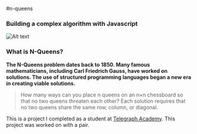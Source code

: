 #n-queens

### Building a complex algorithm with Javascript

![Alt text](https://upload.wikimedia.org/wikipedia/commons/1/1f/Eight-queens-animation.gif)

### What is N-Queens?

<strong> The N-Queens problem dates back to 1850. Many famous mathematicians, including Carl Friedrich Gauss, have worked on solutions. The use of structured programming languages began a new era in creating viable solutions.</strong>
>How many ways can you place n queens on an n×n chessboard so that no two queens threaten each other? Each solution requires that no two queens share the same row, column, or diagonal.



This is a project I completed as a student at [Telegraph Academy](http://telegraphacademy.com). This project was worked on with a pair.
